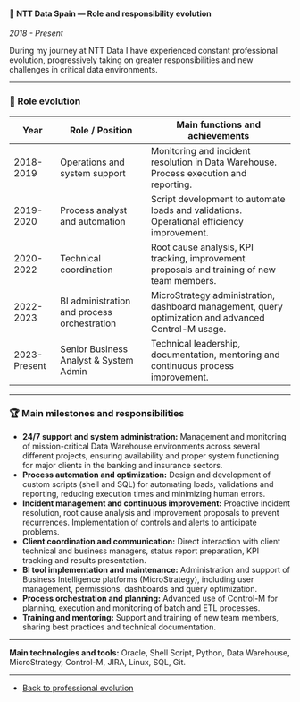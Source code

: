 #### 🔹 NTT Data Spain — Role and responsibility evolution
*2018 - Present*

During my journey at NTT Data I have experienced constant professional evolution, progressively taking on greater responsibilities and new challenges in critical data environments.

---

### 📅 Role evolution

| Year         | Role / Position                             | Main functions and achievements                                                                      |
| ------------ | ------------------------------------------- | ---------------------------------------------------------------------------------------------------- |
| 2018-2019    | Operations and system support               | Monitoring and incident resolution in Data Warehouse. Process execution and reporting.               |
| 2019-2020    | Process analyst and automation              | Script development to automate loads and validations. Operational efficiency improvement.            |
| 2020-2022    | Technical coordination                      | Root cause analysis, KPI tracking, improvement proposals and training of new team members.           |
| 2022-2023    | BI administration and process orchestration | MicroStrategy administration, dashboard management, query optimization and advanced Control-M usage. |
| 2023-Present | Senior Business Analyst & System Admin      | Technical leadership, documentation, mentoring and continuous process improvement.                   |

---

### 🏆 Main milestones and responsibilities

- **24/7 support and system administration:**
  Management and monitoring of mission-critical Data Warehouse environments across several different projects, ensuring availability and proper system functioning for major clients in the banking and insurance sectors.
- **Process automation and optimization:**
  Design and development of custom scripts (shell and SQL) for automating loads, validations and reporting, reducing execution times and minimizing human errors.
- **Incident management and continuous improvement:**
  Proactive incident resolution, root cause analysis and improvement proposals to prevent recurrences. Implementation of controls and alerts to anticipate problems.
- **Client coordination and communication:**
  Direct interaction with client technical and business managers, status report preparation, KPI tracking and results presentation.
- **BI tool implementation and maintenance:**
  Administration and support of Business Intelligence platforms (MicroStrategy), including user management, permissions, dashboards and query optimization.
- **Process orchestration and planning:**
  Advanced use of Control-M for planning, execution and monitoring of batch and ETL processes.
- **Training and mentoring:**
  Support and training of new team members, sharing best practices and technical documentation.

---

**Main technologies and tools:**
Oracle, Shell Script, Python, Data Warehouse, MicroStrategy, Control-M, JIRA, Linux, SQL, Git.

---

- [Back to professional evolution](../professionalCareer.md)